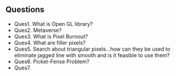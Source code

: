 ## Questions
- Ques1. What is Open GL library?
- Ques2. Metaverse?
- Ques3. What is Pixel Burnout?
- Ques4. What are filler pixels?
- Ques5. Search about triangular pixels...how can they be used to eliminate jagged line with smooth and is it feasible to use them?
- Ques6. Picket-Fense Problem?
- Ques7. 
